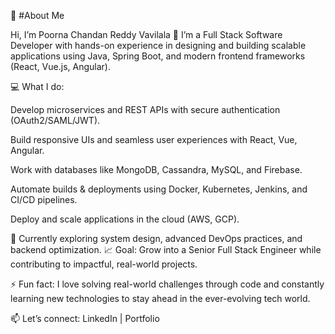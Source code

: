🚀 #About Me

Hi, I’m Poorna Chandan Reddy Vavilala 👋
I’m a Full Stack Software Developer with hands-on experience in designing and building scalable applications using Java, Spring Boot, and modern frontend frameworks (React, Vue.js, Angular).

💻 What I do:

Develop microservices and REST APIs with secure authentication (OAuth2/SAML/JWT).

Build responsive UIs and seamless user experiences with React, Vue, Angular.

Work with databases like MongoDB, Cassandra, MySQL, and Firebase.

Automate builds & deployments using Docker, Kubernetes, Jenkins, and CI/CD pipelines.

Deploy and scale applications in the cloud (AWS, GCP).

🌱 Currently exploring system design, advanced DevOps practices, and backend optimization.
📈 Goal: Grow into a Senior Full Stack Engineer while contributing to impactful, real-world projects.

⚡ Fun fact: I love solving real-world challenges through code and constantly learning new technologies to stay ahead in the ever-evolving tech world.

📫 Let’s connect: LinkedIn
 | Portfolio
